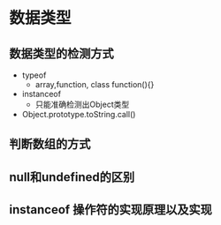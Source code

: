 # 数据类型



## 数据类型的检测方式 

- typeof
  - array,function, class function(){}
- instanceof 
  - 只能准确检测出Object类型
- Object.prototype.toString.call()

## 判断数组的方式 

## null和undefined的区别  

## instanceof 操作符的实现原理以及实现

